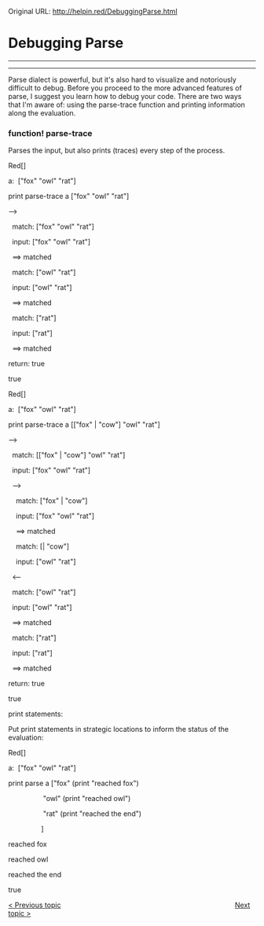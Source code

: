 Original URL: <http://helpin.red/DebuggingParse.html>

# Debugging Parse

* * *

* * *

Parse dialect is powerful, but it's also hard to visualize and notoriously difficult to debug. Before you proceed to the more advanced features of parse, I suggest you learn how to debug your code. There are two ways that I'm aware of: using the parse-trace function and printing information along the evaluation.

### function! parse-trace

Parses the input, but also prints (traces) every step of the process.

Red\[]

a:  \["fox" "owl" "rat"]

print parse-trace a \["fox" "owl" "rat"]

--&gt;

  match: \["fox" "owl" "rat"]

  input: \["fox" "owl" "rat"]  

  ==&gt; matched

  match: \["owl" "rat"]

  input: \["owl" "rat"]  

  ==&gt; matched

  match: \["rat"]

  input: \["rat"]  

  ==&gt; matched

return: true

true

Red\[]

a:  \["fox" "owl" "rat"]

print parse-trace a \[\["fox" | "cow"] "owl" "rat"]

--&gt;

  match: \[\["fox" | "cow"] "owl" "rat"]

  input: \["fox" "owl" "rat"]  

  --&gt;

    match: \["fox" | "cow"]

    input: \["fox" "owl" "rat"]    

    ==&gt; matched

    match: \[| "cow"]

    input: \["owl" "rat"]    

  &lt;--

  match: \["owl" "rat"]

  input: \["owl" "rat"]  

  ==&gt; matched

  match: \["rat"]

  input: \["rat"]  

  ==&gt; matched

return: true

true

print statements:

Put print statements in strategic locations to inform the status of the evaluation:

Red\[]

a:  \["fox" "owl" "rat"]

print parse a ["fox" (print "reached fox")

                  "owl" (print "reached owl")

                  "rat" (print "reached the end")

                 ]

reached fox

reached owl

reached the end

true

[&lt; Previous topic](http://helpin.red/Parse.html)                                                                                          [Next topic &gt;](http://helpin.red/Matching.html)
